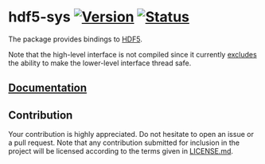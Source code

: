 # hdf5-sys [![Version][version-img]][version-url] [![Status][status-img]][status-url]

The package provides bindings to [HDF5][1].

Note that the high-level interface is not compiled since it currently
[excludes][2] the ability to make the lower-level interface thread safe.

## [Documentation][doc]

## Contribution

Your contribution is highly appreciated. Do not hesitate to open an issue or a
pull request. Note that any contribution submitted for inclusion in the project
will be licensed according to the terms given in [LICENSE.md](LICENSE.md).

[1]: http://www.hdfgroup.org/HDF5
[2]: https://github.com/copies/hdf5/blob/v1.8.17/configure.ac#L1391

[version-img]: https://img.shields.io/crates/v/hdf5-sys.svg
[version-url]: https://crates.io/crates/hdf5-sys
[status-img]: https://travis-ci.org/stainless-steel/hdf5-sys.svg?branch=master
[status-url]: https://travis-ci.org/stainless-steel/hdf5-sys
[doc]: https://stainless-steel.github.io/hdf5-sys
